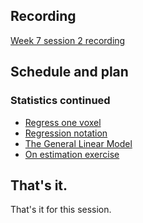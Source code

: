 ## Recording

[Week 7 session
2 recording](https://numfocus-org.zoom.us/rec/share/DdsjHX4CxTudgYl0ICUAnlwCyw8Bp7FTRuOXcbb9iKUF0rdOR7ZHNyK5oWMCYfIh.BZ4HF6YNtAUeWY4f?startTime=1694700381000)

## Schedule and plan

### Statistics continued

* [Regress one voxel](https://textbook.nipraxis.org/regress_one_voxel.html)
* [Regression notation](https://textbook.nipraxis.org/regression_notation)
* [The General Linear Model](https://textbook.nipraxis.org/glm_intro)
* [On estimation
  exercise](https://mybinder.org/v2/gh/nipraxis/summer-2023/main?urlpath=tree/on_estimation/on_estimation.ipynb)

## That's it.

That's it for this session.
